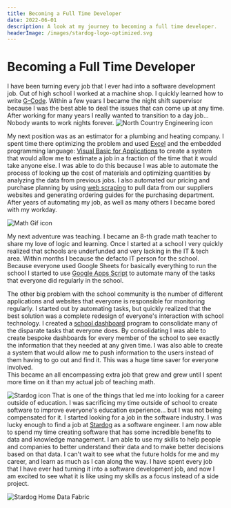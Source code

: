 ```yaml
---
title: Becoming a Full Time Developer
date: 2022-06-01
description: A look at my journey to becoming a full time developer.
headerImage: /images/stardog-logo-optimized.svg
---
```


# Becoming a Full Time Developer

I have been turning every job that I ever had into a software development job. Out of high school I worked at a machine shop. I quickly learned how to write [G-Code](https://en.wikipedia.org/wiki/G-code). Within a few years I became the night shift supervisor because I was the best able to deal the issues that can come up at any time. After working for many years I really wanted to transition to a day job... Nobody wants to work nights forever.
![North Country Engineering icon](/images/NorthCountryEngineeroing.webp "North Country Engineering Logo")

My next position was as an estimator for a plumbing and heating company. I spent time there optimizing the problem and used [Excel](https://www.microsoft.com/en-us/microsoft-365/excel) and the embedded programming language: [Visual Basic for Applications](https://en.wikipedia.org/wiki/Visual_Basic_for_Applications) to create a system that would allow me to estimate a job in a fraction of the time that it would take anyone else. I was able to do this because I was able to automate the process of looking up the cost of materials and optimizing quantities by analyzing the data from previous jobs. I also automated our pricing and purchase planning by using [web scraping](https://en.wikipedia.org/wiki/Web_scraping) to pull data from our suppliers websites and generating ordering guides for the purchasing department. After years of automating my job, as well as many others I became bored with my workday.

![Math Gif icon](/images/simpleMath.gif "Math Gif")

My next adventure was teaching. I became an 8-th grade math teacher to share my love of logic and learning. Once I started at a school I very quickly realized that schools are underfunded and very lacking in the IT & tech area. Within months I because the defacto IT person for the school. Because everyone used Google Sheets for basically everything to run the school I started to use [Google Apps Script](https://developers.google.com/apps-script) to automate many of the tasks that everyone did regularly in the school.

The other big problem with the school community is the number of different applications and websites that everyone is responsible for monitoring regularly. I started out by automating tasks, but quickly realized that the best solution was a complete redesign of everyone's interaction with school technology. I created a [school dashboard](/blog/ncujhsTechV1.md) program to consolidate many of the disparate tasks that everyone does. By consolidating I was able to create bespoke dashboards for every member of the school to see exactly the information that they needed at any given time. I was also able to create a system that would allow me to push information to the users instead of them having to go out and find it. This was a huge time saver for everyone involved.  
This became an all encompassing extra job that grew and grew until I spent more time on it than my actual job of teaching math.

![Stardog icon](/images/stardog-logo-optimized.svg "Stardog Logo")
That is one of the things that led me into looking for a career outside of education. I was sacrificing my time outside of school to create software to improve everyone's education experience... but I was not being compensated for it. I started looking for a job in the software industry. I was lucky enough to find a job at [Stardog](https://www.stardog.com/) as a software engineer. I am now able to spend my time creating software that has some incredible benefits to data and knowledge management. I am able to use my skills to help people and companies to better understand their data and to make better decisions based on that data.
I can't wait to see what the future holds for me and my career, and learn as much as I can along the way. I have spent every job that I have ever had turning it into a software development job, and now I am excited to see what it is like using my skills as a focus instead of a side project.

![Stardog Home Data Fabric](/images/home-data-fabric.gif "Stardog Home Data Fabric")
